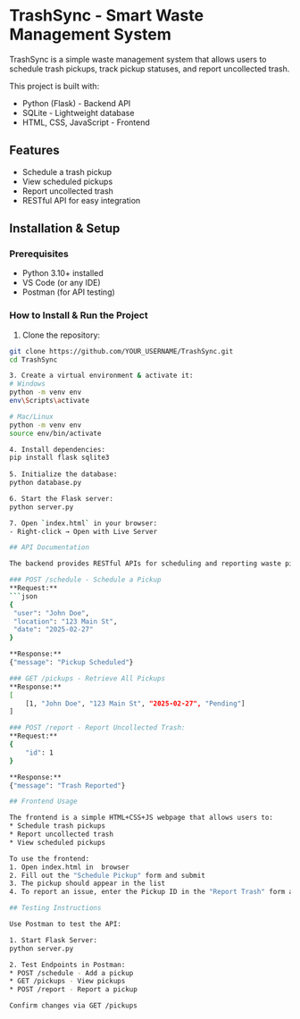 # TrashSync - Smart Waste Management System

TrashSync is a simple waste management system that allows users to schedule trash pickups, track pickup statuses, and report uncollected trash.

This project is built with:
- Python (Flask) - Backend API
- SQLite - Lightweight database
- HTML, CSS, JavaScript - Frontend

## Features
- Schedule a trash pickup
- View scheduled pickups
- Report uncollected trash
- RESTful API for easy integration

## Installation & Setup

### Prerequisites
- Python 3.10+ installed
- VS Code (or any IDE)
- Postman (for API testing)

### How to Install & Run the Project

1. Clone the repository:
```sh
git clone https://github.com/YOUR_USERNAME/TrashSync.git
cd TrashSync

3. Create a virtual environment & activate it:
# Windows
python -m venv env
env\Scripts\activate

# Mac/Linux
python -m venv env
source env/bin/activate

4. Install dependencies:
pip install flask sqlite3
 
5. Initialize the database:
python database.py

6. Start the Flask server:
python server.py

7. Open `index.html` in your browser:
- Right-click → Open with Live Server  

## API Documentation

The backend provides RESTful APIs for scheduling and reporting waste pickups.

### POST /schedule - Schedule a Pickup 
**Request:**
```json
{
 "user": "John Doe",
 "location": "123 Main St",
 "date": "2025-02-27"
}

**Response:**
{"message": "Pickup Scheduled"}

### GET /pickups - Retrieve All Pickups
**Response:**
[
    [1, "John Doe", "123 Main St", "2025-02-27", "Pending"]
]

### POST /report - Report Uncollected Trash:
**Request:**
{
    "id": 1
}

**Response:**
{"message": "Trash Reported"}

## Frontend Usage

The frontend is a simple HTML+CSS+JS webpage that allows users to:
* Schedule trash pickups
* Report uncollected trash
* View scheduled pickups

To use the frontend:
1. Open index.html in  browser
2. Fill out the "Schedule Pickup" form and submit
3. The pickup should appear in the list
4. To report an issue, enter the Pickup ID in the "Report Trash" form and submit

## Testing Instructions

Use Postman to test the API:

1. Start Flask Server:
python server.py

2. Test Endpoints in Postman:
* POST /schedule - Add a pickup
* GET /pickups - View pickups
* POST /report - Report a pickup

Confirm changes via GET /pickups

